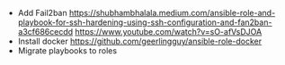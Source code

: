 - Add Fail2ban https://shubhambhalala.medium.com/ansible-role-and-playbook-for-ssh-hardening-using-ssh-configuration-and-fan2ban-a3cf686cecdd https://www.youtube.com/watch?v=sO-afVsDJOA
- Install docker https://github.com/geerlingguy/ansible-role-docker
- Migrate playbooks to roles



